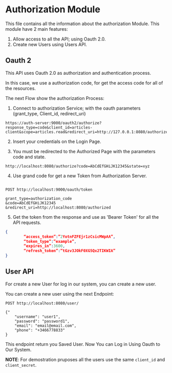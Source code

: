 # Authorization Module

This file contains all the information about the authorization Module. This module have 2 main features:

1. Allow access to all the API; using Oauth 2.0.
2. Create new Users using Users API.

## Oauth 2

This API uses Oauth 2.0 as authorization and authentication process.

In this case, we use a authorization code, for get the access code for all of the resources.

The next Flow show the authorization Process:

1. Connect to authorization Service; with the oauth parameters (grant_type, Client_id, redirect_uri)

```
https://auth-server:9000/oauth2/authorize?response_type=code&client_id=articles-client&scope=articles.read&redirect_uri=http://127.0.0.1:8080/authorized
```

2. Insert your credentials on the Login Page.

3. You must be redirected to the Authorized Page with the parameters code and state.

```
http://localhost:8080/authorize?code=AbCdEfGHiJK12345&state=xyz
```

4. Use grand code for get a new Token from Authorization Server.

```

POST http://localhost:9000/oauth/token

grant_type=authorization_code
&code=AbCdEfGHiJK12345
&redirect_uri=http://localhost:8080/authorized
```

5. Get the token from the response and use as 'Bearer Token' for all the API requests.

```json
{
        “access_token”:”2YotnFZFEjr1zCsicMWpAA”,
        “token_type”:”example”,
        “expires_in”:3600,
        “refresh_token”:”tGzv3JOkF0XG5Qx2TIKWIA”
}
```

## User API

For create a new User for log in our system, you can create a new user.

You can create a new user using the next Endpoint:

```
POST http://localhost:8080/user/

{"
    "username": "user1",
    "password": "password1",
    "email": "email@email.com",
    "phone": "+3466778833"
}
```

This endpoint return you Saved User. Now You can Log in Using Oauth to Our System.

**NOTE**: For demostration pruposes all the users use the same ```client_id``` and ```client_secret```.
